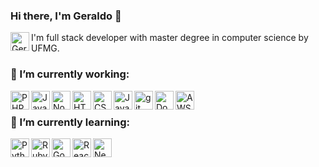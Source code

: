 ### Hi there, I'm Geraldo 👋 

[<img align="left" alt="Geraldo | LinkedIn" height="30px" width="30px" src="https://www.svgrepo.com/show/448234/linkedin.svg" />](https://www.linkedin.com/in/geraldopessoajr) I'm full stack developer with master degree in computer science by UFMG. 

### 🔭 I’m currently working:
<img align="left" alt="PHP" height="30px" width="30px" src="https://www.svgrepo.com/show/373966/php.svg" />
<img align="left" alt="Java" height="30px" width="30px" src="https://www.svgrepo.com/show/452234/java.svg" />
<img align="left" alt="Node" height="30px" width="30px" src="https://www.svgrepo.com/show/354118/nodejs.svg" />
<img align="left" alt="HTML5" height="30px" width="30px" src="https://www.svgrepo.com/show/452228/html-5.svg" />
<img align="left" alt="CSS3" height="30px" width="30px" src="https://www.svgrepo.com/show/452185/css-3.svg" />
<img align="left" alt="JavaScript" height="30px" width="30px" src="https://www.svgrepo.com/show/349419/javascript.svg" />
<img align="left" alt="git" height="30px" width="30px" src="https://www.svgrepo.com/show/452210/git.svg" />
<img align="left" alt="Docker" height="30px" width="30px" src="https://www.svgrepo.com/show/354926/docker.svg" />
<img align="left" alt="AWS" height="30px" width="30px" src="https://www.svgrepo.com/show/448266/aws.svg" />

<br/>

### 🌱 I’m currently learning:

<img align="left" alt="Python" height="30px" width="30px" src="https://www.svgrepo.com/show/452091/python.svg" />
<img align="left" alt="Ruby" height="30px" width="30px" src="https://www.svgrepo.com/show/354298/ruby.svg" />
<img align="left" alt="Go" height="30px" width="30px" src="https://www.svgrepo.com/show/353795/go.svg" />
<img align="left" alt="React" height="30px" width="30px" src="https://www.svgrepo.com/show/354259/react.svg" />
<img align="left" alt="Next.js" height="30px" width="30px" src="https://www.svgrepo.com/show/354113/nextjs-icon.svg" />

<br />
<!--
**geraldopessoajr/geraldopessoajr** is a ✨ _special_ ✨ repository because its `README.md` (this file) appears on your GitHub profile.

Here are some ideas to get you started:

- 🔭 I’m currently working on ...
- 🌱 I’m currently learning ...
- 👯 I’m looking to collaborate on ...
- 🤔 I’m looking for help with ...
- 💬 Ask me about ...
- 📫 How to reach me: ...
- 😄 Pronouns: ...
- ⚡ Fun fact: ...
-->
